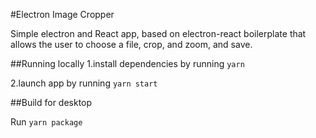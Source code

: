 #Electron Image Cropper

Simple electron and React app, based on electron-react boilerplate that allows the user to choose a file, crop, and zoom, and save.

##Running locally
1.install dependencies by running `yarn`

2.launch app by running `yarn start`

##Build for desktop

Run `yarn package`
